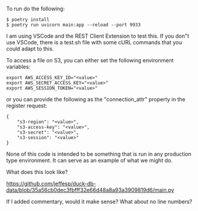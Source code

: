 
To run do the following:

```
$ poetry install
$ poetry run uvicorn main:app --reload --port 9933
```

I am using VSCode and the REST Client Extension to test this. If you don"t use VSCode, there is a test.sh file with some cURL commands that you could adapt to this.

To access a file on S3, you can either set the following environment variables:

```
export AWS_ACCESS_KEY_ID="<value>"
export AWS_SECRET_ACCESS_KEY="<value>"
export AWS_SESSION_TOKEN="<value>"
```

or you can provide the following as the "connection_attr" property in the register request:

```
{
    "s3-region": "<value>",
    "s3-access-key": "<value>",
    "s3-secret": "<value>",
    "s3-session": "<value>"
}
```

None of this code is intended to be something that is run in any production type environment. It can serve as an example of what we might do.


What does this look like?

https://github.com/jeffesp/duck-db-data/blob/35a56cb0dec3fbfff32e66d48a8a93a3909819d6/main.py

If I added commentary, would it make sense? What about no line numbers?

